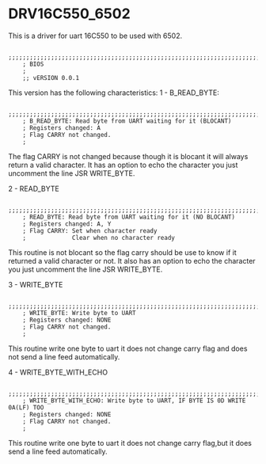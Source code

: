 # DRV16C550_6502
This is a driver for uart 16C550 to be used with 6502.

        ;;;;;;;;;;;;;;;;;;;;;;;;;;;;;;;;;;;;;;;;;;;;;;;;;;;;;;;;;;;;;;;;;;;;;;;;;;;;;;
        ; BIOS
        ;
        ;; vERSION 0.0.1

This version has the following characteristics:
1 - B_READ_BYTE:

        ;;;;;;;;;;;;;;;;;;;;;;;;;;;;;;;;;;;;;;;;;;;;;;;;;;;;;;;;;;;;;;;;;;;;;;;;;;;;;;
        ; B_READ_BYTE: Read byte from UART waiting for it (BLOCANT)
        ; Registers changed: A
        ; Flag CARRY not changed.
        ;
The flag CARRY is not changed because though it is blocant it will always return a valid character.
It has an option to echo the character you just uncomment the line JSR WRITE_BYTE.

2 - READ_BYTE

        ;;;;;;;;;;;;;;;;;;;;;;;;;;;;;;;;;;;;;;;;;;;;;;;;;;;;;;;;;;;;;;;;;;;;;;;;;;;;;;
        ; READ_BYTE: Read byte from UART waiting for it (NO BLOCANT)
        ; Registers changed: A, Y
        ; Flag CARRY: Set when character ready
        ;             Clear when no character ready

This routine is not blocant so the flag carry should be use to know if it returned a
valid character or not.
It also has an option to echo the character you just uncomment the line JSR WRITE_BYTE.

3 - WRITE_BYTE

        ;;;;;;;;;;;;;;;;;;;;;;;;;;;;;;;;;;;;;;;;;;;;;;;;;;;;;;;;;;;;;;;;;;;;;;;;;;;;;;
        ; WRITE_BYTE: Write byte to UART
        ; Registers changed: NONE
        ; Flag CARRY not changed.
        ;

This routine write one byte to uart it does not change carry flag and does not send a line feed automatically.

4 - WRITE_BYTE_WITH_ECHO

        ;;;;;;;;;;;;;;;;;;;;;;;;;;;;;;;;;;;;;;;;;;;;;;;;;;;;;;;;;;;;;;;;;;;;;;;;;;;;;;
        ; WRITE_BYTE_WITH_ECHO: Write byte to UART, IF BYTE IS 0D WRITE 0A(LF) TOO
        ; Registers changed: NONE
        ; Flag CARRY not changed.
        ;

This routine write one byte to uart it does not change carry flag,but it does send a line feed automatically.

